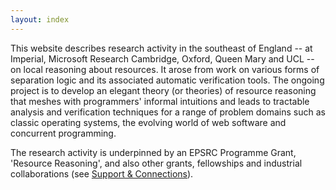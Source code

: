 ```yaml
---
layout: index
---
```

This website describes research activity in the southeast of England -- at Imperial, Microsoft Research Cambridge, Oxford, Queen Mary and UCL -- on local reasoning about resources.
It arose from work on various forms of separation logic and its associated automatic verification tools.
The ongoing project is to develop an elegant theory (or theories) of resource reasoning that meshes with programmers' informal intuitions and leads to tractable analysis and verification techniques for a range of problem domains such as classic operating systems, the evolving world of web software and concurrent programming.

The research activity is underpinned by an EPSRC Programme Grant, 'Resource Reasoning', and also other grants, fellowships and industrial collaborations (see [Support & Connections](support.html)).
